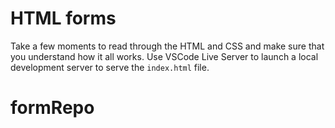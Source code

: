 # HTML forms

Take a few moments to read through the HTML and CSS and make sure that you understand how it all works. Use VSCode Live Server to launch a local development server to serve the `index.html` file.
# formRepo
